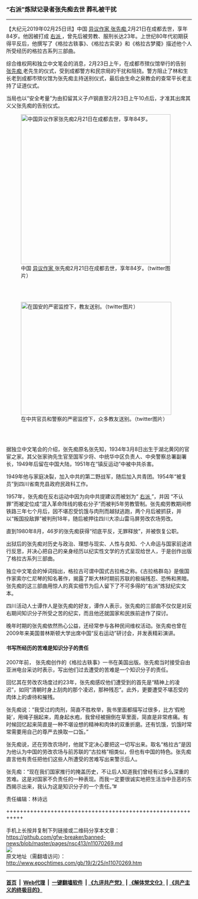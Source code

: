 ### “右派”炼狱记录者张先痴去世 葬礼被干扰
------------------------

<p>
 【大纪元2019年02月25日讯】中国
 <a href="http://www.epochtimes.com/gb/tag/%E5%BC%82%E8%AE%AE%E4%BD%9C%E5%AE%B6.html">
  异议作家
 </a>
 <a href="http://www.epochtimes.com/gb/tag/%E5%BC%A0%E5%85%88%E7%97%B4.html">
  张先痴
 </a>
 2月21日在成都去世，享年84岁。他因被打成
 <a href="http://www.epochtimes.com/gb/tag/%E5%8F%B3%E6%B4%BE.html">
  右派
 </a>
 ，曾先后被劳教、服刑长达23年。上世纪80年代初期获得平反后，他撰写了《格拉古轶事》、《格拉古实录》和《格拉古梦魇》描述他个人所受经历的格拉古系列三部曲。
</p>
<p>
 综合维权网和独立中文笔会的消息，2月23日上午，在成都市殡仪馆举行的告别
 <a href="http://www.epochtimes.com/gb/tag/%E5%BC%A0%E5%85%88%E7%97%B4.html">
  张先痴
 </a>
 老先生的仪式，受到成都警方和民宗局的干扰和阻挠。警方阻止了林和生长老到成都市殡仪馆为张先痴主持送别仪式，最后由生命之泉教会的查常平长老主持了证道仪式。
</p>
<p>
 当局也以“安全考量”为由扣留其义子卢钢直至2月23日上午10点后，才准其出席其义父张先痴的告别仪式。
</p>
<figure class="wp-caption aligncenter" id="attachment_11070297" style="width: 406px">
 <a href="http://i.epochtimes.com/assets/uploads/2019/02/D0Plzz7UUAAN_S3.jpg">
  <img alt="中国异议作家张先痴2月21日在成都去世，享年84岁。" class=" wp-image-11070297" height="406" src="http://i.epochtimes.com/assets/uploads/2019/02/D0Plzz7UUAAN_S3-600x600.jpg" width="406"/>
 </a>
 <br/><figcaption class="wp-caption-text">
  中国
  <a href="http://www.epochtimes.com/gb/tag/%E5%BC%82%E8%AE%AE%E4%BD%9C%E5%AE%B6.html">
   异议作家
  </a>
  张先痴2月21日在成都去世，享年84岁。（twitter图片）
 </figcaption><br/>
</figure><br/>
<figure class="wp-caption aligncenter" id="attachment_11070298" style="width: 408px">
 <a href="http://i.epochtimes.com/assets/uploads/2019/02/photo_2019-02-23_21-50-57.jpg">
  <img alt="在国安的严密监控下，教友送别。（twitter图片）" class=" wp-image-11070298" height="306" src="http://i.epochtimes.com/assets/uploads/2019/02/photo_2019-02-23_21-50-57-600x450.jpg" width="408"/>
 </a>
 <br/><figcaption class="wp-caption-text">
  在中共官员和警察的严密监控下，众多教友送别。（twitter图片）
 </figcaption><br/>
</figure><br/>
<p>
 据独立中文笔会的介绍，张先痴原名张先知，1934年3月8日出生于湖北黄冈的官宦之家。其父张家驹先生官至国军少将、中统华中区负责人、中央警察总署副署长，1949年后留在中国大陆，1951年在“镇反运动”中被中共杀害。
</p>
<p>
 1949年他与家庭决裂，加入中共的第二野战军，随后加入共青团。1954年“被复员”到四川省南充县政府民政科工作。
</p>
<p>
 1957年，张先痴在反右运动中因为向中共提建议而被划为“
 <a href="http://www.epochtimes.com/gb/tag/%E5%8F%B3%E6%B4%BE.html">
  右派
 </a>
 ”，并因 “不认罪”而被定位成“混入革命阵线的极右分子”而被判5年劳教管制。张先痴劳教期间修铁路三年七个月后，因不堪忍受饥饿与肉刑而越狱逃跑，两个月后被抓获，并以“叛国投敌罪”被判刑18年，随后被押往四川大凉山雷马屏劳改农场劳改。
</p>
<p>
 直到1980年8月，46岁的张先痴获得“彻底平反，无罪释放”，并被恢复公职。
</p>
<p>
 出狱后的张先痴对历史与政治、理想与现实、人性与良知、个人命运与国家前途进行反思，并决心把自己的亲身经历以纪实性文学的方式呈现给世人，于是创作出版了格拉古系列三部曲。
</p>
<p>
 独立中文笔会的悼词指出，格拉古可谓中国式古拉格之称。《古拉格群岛》是俄国作家索尔仁尼琴的知名著作，揭露了斯大林时期前苏联的极端残忍、恐怖和黑暗。张先痴的这三部曲用惊人的真实细节为后人留下了不可多得的“右派”炼狱纪实文本。
</p>
<p>
 四川活动人士谭作人是张先痴的好友，谭作人表示，张先痴的三部曲不仅仅是对反右期间知识分子所受之苦的纪实，而且他还就国家和民族前途作了探讨。
</p>
<p>
 晚年时期的张先痴依然热心公益，还经常参与各种民间维权活动。张先痴也曾在2009年来美国普林斯顿大学出席中国“反右运动”研讨会，并发表精彩演讲。
</p>
<h4>
 书写所经历的苦难是知识分子的责任
</h4>
<p>
 2007年前， 张先痴创作的《格拉古轶事》一书在美国出版。张先痴当时接受自由亚洲电台采访时表示，写出他们过去遭受的苦难是一个知识分子的责任。
</p>
<p>
 回忆其在劳改农场度过的23年，张先痴感叹他们遭受到的首先是“精神上的凌迟”，如同“清朝时身上刮肉的那个凌迟，那种残忍”。此外，更要遭受不堪忍受的肉体上的虐待和摧残。
</p>
<p>
 张先痴说：“我受过的肉刑，简直不胜枚举，我书里面都描写过很多，比方‘假枪毙’，用绳子捆起来，周身起水疱，我曾经被捆倒在草里面，简直是非常疼痛。有时候回忆起来简直是一种不堪设想的精神和肉体的双重折磨。还有饥饿，饥饿时常常需要用自己的尊严去换取一口饭。”
</p>
<p>
 张先痴说，还在劳改农场时，他就下定决心要把这一切写出来。取名“格拉古”是因为他认为中国的劳改农场与前苏联的“古拉格”相类似，但也有中国的特色。张先痴直言他有责任把他们这些人所遭受的苦难写出来警示后人。
</p>
<p>
 张先痴：“现在我们国家推行的掩盖历史，不让后人知道我们曾经有过多么深重的苦难。这是对国家不负责任的一种表现。而我一定要很诚实地把生活当中丑恶的东西揭示出来，我认为这是知识分子的一个责任。”#
</p>
<p>
 责任编辑：林诗远
</p>

+++++++++++++++++++++++++++++++++++++++++++++++++++++++++++<br/><br/>
手机上长按并复制下列链接或二维码分享本文章：<br/>
https://github.com/gfw-breaker/banned-news/blob/master/pages/nsc413/n11070269.md <br/>
<a href='https://github.com/gfw-breaker/banned-news/blob/master/pages/nsc413/n11070269.md'><img src='https://github.com/gfw-breaker/banned-news/blob/master/pages/nsc413/n11070269.md.png'/></a> <br/>
原文地址（需翻墙访问）：http://www.epochtimes.com/gb/19/2/25/n11070269.htm


------------------------
#### [首页](https://github.com/gfw-breaker/banned-news/blob/master/README.md) &nbsp;|&nbsp; [Web代理](https://github.com/labour-camp/helloworld) &nbsp;|&nbsp; [一键翻墙软件](https://github.com/gfw-breaker/nogfw/blob/master/README.md) &nbsp;| [《九评共产党》](https://github.com/gfw-breaker/9ping.md/blob/master/README.md#九评之一评共产党是什么) | [《解体党文化》](https://github.com/gfw-breaker/jtdwh.md/blob/master/README.md) | [《共产主义的终极目的》](https://github.com/gfw-breaker/gczydzjmd.md/blob/master/README.md)

